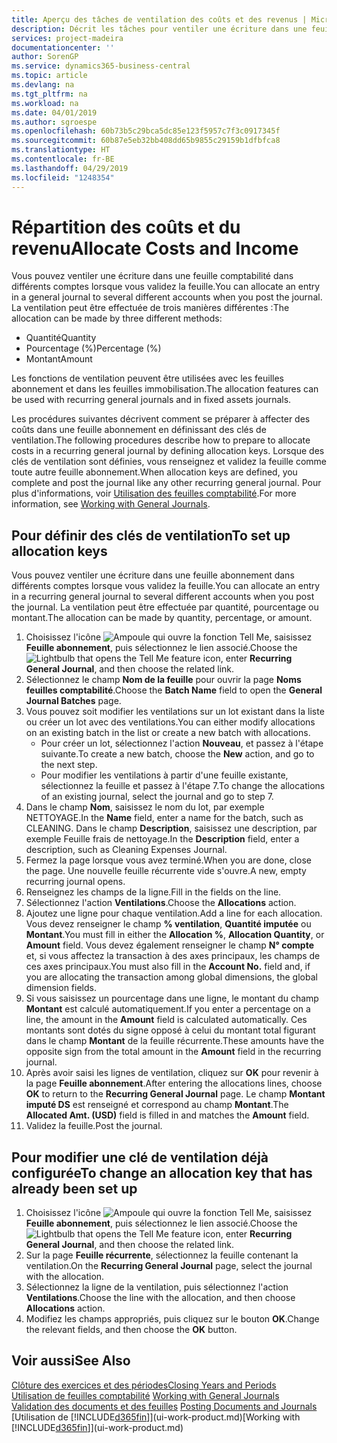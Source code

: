```yaml
---
title: Aperçu des tâches de ventilation des coûts et des revenus | Microsoft Docs
description: Décrit les tâches pour ventiler une écriture dans une feuille comptabilité dans différents comptes lorsque vous validez la feuille.
services: project-madeira
documentationcenter: ''
author: SorenGP
ms.service: dynamics365-business-central
ms.topic: article
ms.devlang: na
ms.tgt_pltfrm: na
ms.workload: na
ms.date: 04/01/2019
ms.author: sgroespe
ms.openlocfilehash: 60b73b5c29bca5dc85e123f5957c7f3c0917345f
ms.sourcegitcommit: 60b87e5eb32bb408dd65b9855c29159b1dfbfca8
ms.translationtype: HT
ms.contentlocale: fr-BE
ms.lasthandoff: 04/29/2019
ms.locfileid: "1248354"
---
```

# <a name="allocate-costs-and-income"></a><span data-ttu-id="0b6af-103">Répartition des coûts et du revenu</span><span class="sxs-lookup"><span data-stu-id="0b6af-103">Allocate Costs and Income</span></span>
<span data-ttu-id="0b6af-104">Vous pouvez ventiler une écriture dans une feuille comptabilité dans différents comptes lorsque vous validez la feuille.</span><span class="sxs-lookup"><span data-stu-id="0b6af-104">You can allocate an entry in a general journal to several different accounts when you post the journal.</span></span> <span data-ttu-id="0b6af-105">La ventilation peut être effectuée de trois manières différentes :</span><span class="sxs-lookup"><span data-stu-id="0b6af-105">The allocation can be made by three different methods:</span></span>

* <span data-ttu-id="0b6af-106">Quantité</span><span class="sxs-lookup"><span data-stu-id="0b6af-106">Quantity</span></span>
* <span data-ttu-id="0b6af-107">Pourcentage (%)</span><span class="sxs-lookup"><span data-stu-id="0b6af-107">Percentage (%)</span></span>
* <span data-ttu-id="0b6af-108">Montant</span><span class="sxs-lookup"><span data-stu-id="0b6af-108">Amount</span></span>

<span data-ttu-id="0b6af-109">Les fonctions de ventilation peuvent être utilisées avec les feuilles abonnement et dans les feuilles immobilisation.</span><span class="sxs-lookup"><span data-stu-id="0b6af-109">The allocation features can be used with recurring general journals and in fixed assets journals.</span></span>
<!--You can also distribute the cost or revenue of a line to an intercompany partner when you post a sales or purchase document. When you post the document, a line will be posted in your general journal, and a corresponding line will be created in the intercompany outbox.-->

<span data-ttu-id="0b6af-110">Les procédures suivantes décrivent comment se préparer à affecter des coûts dans une feuille abonnement en définissant des clés de ventilation.</span><span class="sxs-lookup"><span data-stu-id="0b6af-110">The following procedures describe how to prepare to allocate costs in a recurring general journal by defining allocation keys.</span></span> <span data-ttu-id="0b6af-111">Lorsque des clés de ventilation sont définies, vous renseignez et validez la feuille comme toute autre feuille abonnement.</span><span class="sxs-lookup"><span data-stu-id="0b6af-111">When allocation keys are defined, you complete and post the journal like any other recurring general journal.</span></span> <span data-ttu-id="0b6af-112">Pour plus d'informations, voir [Utilisation des feuilles comptabilité](ui-work-general-journals.md).</span><span class="sxs-lookup"><span data-stu-id="0b6af-112">For more information, see [Working with General Journals](ui-work-general-journals.md).</span></span>

## <a name="to-set-up-allocation-keys"></a><span data-ttu-id="0b6af-113">Pour définir des clés de ventilation</span><span class="sxs-lookup"><span data-stu-id="0b6af-113">To set up allocation keys</span></span>
<span data-ttu-id="0b6af-114">Vous pouvez ventiler une écriture dans une feuille abonnement dans différents comptes lorsque vous validez la feuille.</span><span class="sxs-lookup"><span data-stu-id="0b6af-114">You can allocate an entry in a recurring general journal to several different accounts when you post the journal.</span></span> <span data-ttu-id="0b6af-115">La ventilation peut être effectuée par quantité, pourcentage ou montant.</span><span class="sxs-lookup"><span data-stu-id="0b6af-115">The allocation can be made by quantity, percentage, or amount.</span></span>
1. <span data-ttu-id="0b6af-116">Choisissez l'icône ![Ampoule qui ouvre la fonction Tell Me](media/ui-search/search_small.png "Dites-moi ce que vous voulez faire"), saisissez **Feuille abonnement**, puis sélectionnez le lien associé.</span><span class="sxs-lookup"><span data-stu-id="0b6af-116">Choose the ![Lightbulb that opens the Tell Me feature](media/ui-search/search_small.png "Tell me what you want to do") icon, enter **Recurring General Journal**, and then choose the related link.</span></span>
2. <span data-ttu-id="0b6af-117">Sélectionnez le champ **Nom de la feuille** pour ouvrir la page **Noms feuilles comptabilité**.</span><span class="sxs-lookup"><span data-stu-id="0b6af-117">Choose the **Batch Name** field to open the **General Journal Batches** page.</span></span>
3. <span data-ttu-id="0b6af-118">Vous pouvez soit modifier les ventilations sur un lot existant dans la liste ou créer un lot avec des ventilations.</span><span class="sxs-lookup"><span data-stu-id="0b6af-118">You can either modify allocations on an existing batch in the list or create a new batch with allocations.</span></span>
   * <span data-ttu-id="0b6af-119">Pour créer un lot, sélectionnez l'action **Nouveau**, et passez à l'étape suivante.</span><span class="sxs-lookup"><span data-stu-id="0b6af-119">To create a new batch, choose the **New** action, and go to the next step.</span></span>
   * <span data-ttu-id="0b6af-120">Pour modifier les ventilations à partir d'une feuille existante, sélectionnez la feuille et passez à l'étape 7.</span><span class="sxs-lookup"><span data-stu-id="0b6af-120">To change the allocations of an existing journal, select the journal and go to step 7.</span></span>    
4. <span data-ttu-id="0b6af-121">Dans le champ **Nom**, saisissez le nom du lot, par exemple NETTOYAGE.</span><span class="sxs-lookup"><span data-stu-id="0b6af-121">In the **Name** field, enter a name for the batch, such as CLEANING.</span></span> <span data-ttu-id="0b6af-122">Dans le champ **Description**, saisissez une description, par exemple Feuille frais de nettoyage.</span><span class="sxs-lookup"><span data-stu-id="0b6af-122">In the **Description** field, enter a description, such as Cleaning Expenses Journal.</span></span>
5. <span data-ttu-id="0b6af-123">Fermez la page lorsque vous avez terminé.</span><span class="sxs-lookup"><span data-stu-id="0b6af-123">When you are done, close the page.</span></span> <span data-ttu-id="0b6af-124">Une nouvelle feuille récurrente vide s'ouvre.</span><span class="sxs-lookup"><span data-stu-id="0b6af-124">A new, empty recurring journal opens.</span></span>
6. <span data-ttu-id="0b6af-125">Renseignez les champs de la ligne.</span><span class="sxs-lookup"><span data-stu-id="0b6af-125">Fill in the fields on the line.</span></span>
7. <span data-ttu-id="0b6af-126">Sélectionnez l'action **Ventilations**.</span><span class="sxs-lookup"><span data-stu-id="0b6af-126">Choose the **Allocations** action.</span></span>
8. <span data-ttu-id="0b6af-127">Ajoutez une ligne pour chaque ventilation.</span><span class="sxs-lookup"><span data-stu-id="0b6af-127">Add a line for each allocation.</span></span> <span data-ttu-id="0b6af-128">Vous devez renseigner le champ **% ventilation**, **Quantité imputée** ou **Montant**.</span><span class="sxs-lookup"><span data-stu-id="0b6af-128">You must fill in either the **Allocation %**, **Allocation Quantity**, or **Amount** field.</span></span> <span data-ttu-id="0b6af-129">Vous devez également renseigner le champ **N° compte** et, si vous affectez la transaction à des axes principaux, les champs de ces axes principaux.</span><span class="sxs-lookup"><span data-stu-id="0b6af-129">You must also fill in the **Account No.** field and, if you are allocating the transaction among global dimensions, the global dimension fields.</span></span>
9. <span data-ttu-id="0b6af-130">Si vous saisissez un pourcentage dans une ligne, le montant du champ **Montant** est calculé automatiquement.</span><span class="sxs-lookup"><span data-stu-id="0b6af-130">If you enter a percentage on a line, the amount in the **Amount** field is calculated automatically.</span></span> <span data-ttu-id="0b6af-131">Ces montants sont dotés du signe opposé à celui du montant total figurant dans le champ **Montant** de la feuille récurrente.</span><span class="sxs-lookup"><span data-stu-id="0b6af-131">These amounts have the opposite sign from the total amount in the **Amount** field in the recurring journal.</span></span>
10. <span data-ttu-id="0b6af-132">Après avoir saisi les lignes de ventilation, cliquez sur **OK** pour revenir à la page **Feuille abonnement**.</span><span class="sxs-lookup"><span data-stu-id="0b6af-132">After entering the allocations lines, choose **OK** to return to the **Recurring General Journal** page.</span></span> <span data-ttu-id="0b6af-133">Le champ **Montant imputé DS** est renseigné et correspond au champ **Montant**.</span><span class="sxs-lookup"><span data-stu-id="0b6af-133">The **Allocated Amt. (USD)** field is filled in and matches the **Amount** field.</span></span>
11. <span data-ttu-id="0b6af-134">Validez la feuille.</span><span class="sxs-lookup"><span data-stu-id="0b6af-134">Post the journal.</span></span>

## <a name="to-change-an-allocation-key-that-has-already-been-set-up"></a><span data-ttu-id="0b6af-135">Pour modifier une clé de ventilation déjà configurée</span><span class="sxs-lookup"><span data-stu-id="0b6af-135">To change an allocation key that has already been set up</span></span>
1. <span data-ttu-id="0b6af-136">Choisissez l'icône ![Ampoule qui ouvre la fonction Tell Me](media/ui-search/search_small.png "Dites-moi ce que vous voulez faire"), saisissez **Feuille abonnement**, puis sélectionnez le lien associé.</span><span class="sxs-lookup"><span data-stu-id="0b6af-136">Choose the ![Lightbulb that opens the Tell Me feature](media/ui-search/search_small.png "Tell me what you want to do") icon, enter **Recurring General Journal**, and then choose the related link.</span></span>
2. <span data-ttu-id="0b6af-137">Sur la page **Feuille récurrente**, sélectionnez la feuille contenant la ventilation.</span><span class="sxs-lookup"><span data-stu-id="0b6af-137">On the **Recurring General Journal** page, select the journal with the allocation.</span></span>
3. <span data-ttu-id="0b6af-138">Sélectionnez la ligne de la ventilation, puis sélectionnez l'action **Ventilations**.</span><span class="sxs-lookup"><span data-stu-id="0b6af-138">Choose the line with the allocation, and then choose **Allocations** action.</span></span>
4. <span data-ttu-id="0b6af-139">Modifiez les champs appropriés, puis cliquez sur le bouton **OK**.</span><span class="sxs-lookup"><span data-stu-id="0b6af-139">Change the relevant fields, and then choose the **OK** button.</span></span>

## <a name="see-also"></a><span data-ttu-id="0b6af-140">Voir aussi</span><span class="sxs-lookup"><span data-stu-id="0b6af-140">See Also</span></span>
[<span data-ttu-id="0b6af-141">Clôture des exercices et des périodes</span><span class="sxs-lookup"><span data-stu-id="0b6af-141">Closing Years and Periods</span></span>](year-close-years-periods.md)  
<span data-ttu-id="0b6af-142">[Utilisation de feuilles comptabilité](ui-work-general-journals.md)  </span><span class="sxs-lookup"><span data-stu-id="0b6af-142">[Working with General Journals](ui-work-general-journals.md)  </span></span>  
<span data-ttu-id="0b6af-143">[Validation des documents et des feuilles](ui-post-documents-journals.md)  </span><span class="sxs-lookup"><span data-stu-id="0b6af-143">[Posting Documents and Journals](ui-post-documents-journals.md)  </span></span>  
<span data-ttu-id="0b6af-144">[Utilisation de [!INCLUDE[d365fin](includes/d365fin_md.md)]](ui-work-product.md)</span><span class="sxs-lookup"><span data-stu-id="0b6af-144">[Working with [!INCLUDE[d365fin](includes/d365fin_md.md)]](ui-work-product.md)</span></span>
